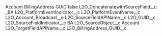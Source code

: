 <?xml version="1.0" encoding="UTF-8"?>
<CustomMetadata xmlns="http://soap.sforce.com/2006/04/metadata" xmlns:xsi="http://www.w3.org/2001/XMLSchema-instance" xmlns:xsd="http://www.w3.org/2001/XMLSchema">
    <label>Account BillingAddress GUID</label>
    <protected>false</protected>
    <values>
        <field>L2O_ConcatenatewithSourceField__c</field>
        <value xsi:type="xsd:string">_BA</value>
    </values>
    <values>
        <field>L2O_PlatformEventIndicator__c</field>
        <value xsi:nil="true"/>
    </values>
    <values>
        <field>L2O_PlatformEventName__c</field>
        <value xsi:type="xsd:string">L2O_Account_Broadcast__e</value>
    </values>
    <values>
        <field>L2O_SourceFieldAPIName__c</field>
        <value xsi:type="xsd:string">L2O_GUID__c</value>
    </values>
    <values>
        <field>L2O_SourceFieldIndicator__c</field>
        <value xsi:type="xsd:string">BA</value>
    </values>
    <values>
        <field>L2O_SourceObject__c</field>
        <value xsi:type="xsd:string">Account</value>
    </values>
    <values>
        <field>L2O_TargetFieldAPIName__c</field>
        <value xsi:type="xsd:string">L2O_BillingAddress_GUID__c</value>
    </values>
</CustomMetadata>
